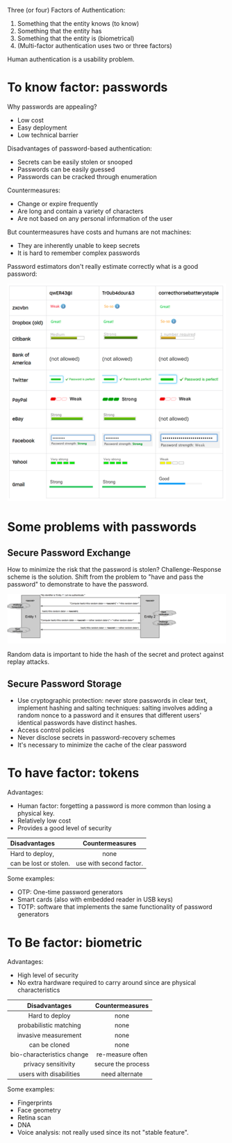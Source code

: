 

Three (or four) Factors of Authentication:

1) Something that the entity knows (to know)
2) Something that the entity has
3) Something that the entity is (biometrical)
4) (Multi-factor authentication uses two or three factors)

Human authentication is a usability problem.

# To know factor: passwords

Why passwords are appealing?

- Low cost
- Easy deployment
- Low technical barrier 

Disadvantages of password-based authentication:

- Secrets can be easily stolen or snooped
- Passwords can be easily guessed
- Passwords can be cracked through enumeration

Countermeasures:

- Change or expire frequently
- Are long and contain a variety of characters
- Are not based on any personal information of the user

But countermeasures have costs and humans are not machines:

- They are inherently unable to keep secrets
- It is hard to remember complex passwords

Password estimators don't really estimate correctly what is a good password:

![](images/45d1d05a1345430e3541cc17906fd42d.png)

# Some problems with passwords 

## Secure Password Exchange

How to minimize the risk that the password is stolen? Challenge-Response scheme is the solution. Shift from the problem to "have and pass the password" to demonstrate to have the password. 

![](images/04c41c94a6769fa89755bd9f67f5d1ea.png)

Random data is important to hide the hash of the secret and protect against replay attacks.

## Secure Password Storage


- Use cryptographic protection: never store passwords in clear text, implement hashing and salting techniques: salting involves adding a random nonce to a password and it ensures that different users' identical passwords have distinct hashes.
- Access control policies
- Never disclose secrets in password-recovery schemes
- It's necessary to minimize the cache of the clear password

# To have factor: tokens

Advantages: 

- Human factor: forgetting a password is more common than losing a physical key.
- Relatively low cost 
- Provides a good level of security 

| Disadvantages | Countermeasures |
| :--- | :---: |
| Hard to deploy, | none |
| can be lost or stolen. | use with second factor. |

Some examples: 

- OTP: One-time password generators
- Smart cards (also with embedded reader in USB keys)
- TOTP: software that implements the same functionality of password generators

# To Be factor: biometric

Advantages:

- High level of security
- No extra hardware required to carry around since are physical characteristics

|       Disadvantages        |  Countermeasures   |
|:--------------------------:|:------------------:|
|       Hard to deploy       |        none        |
|   probabilistic matching   |        none        |
|    invasive measurement    |        none        |
|       can be cloned        |        none        |
| bio-characteristics change |  re-measure often  |
|    privacy sensitivity     | secure the process |
|  users with disabilities   |   need alternate   |


Some examples: 

- Fingerprints
- Face geometry
- Retina scan
- DNA 
- Voice analysis: not really used since its not "stable feature". 